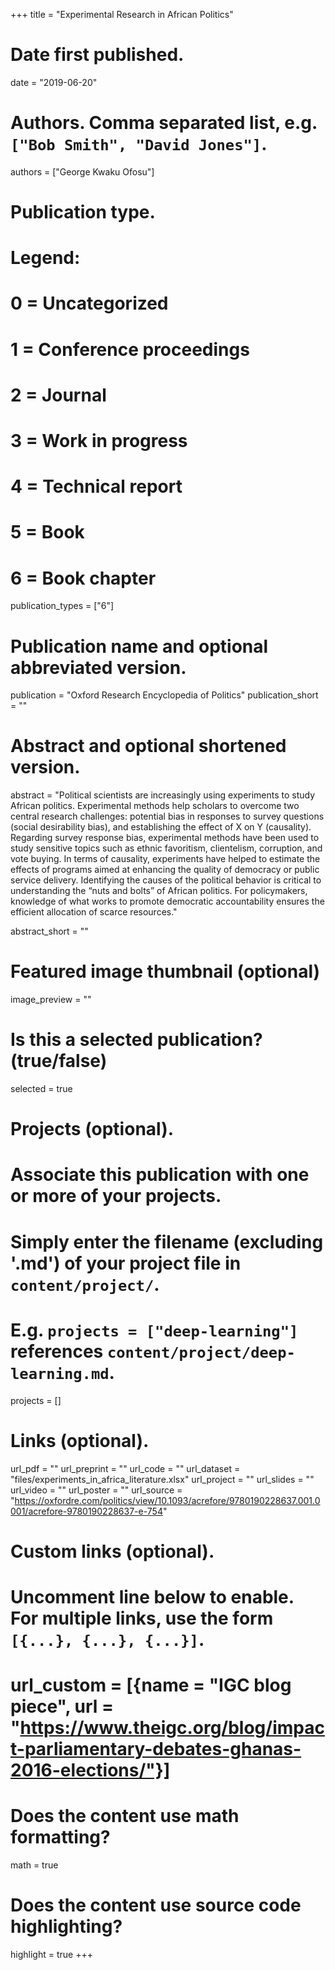 +++
title = "Experimental Research in African Politics"

# Date first published.
date = "2019-06-20"

# Authors. Comma separated list, e.g. `["Bob Smith", "David Jones"]`.
authors = ["George Kwaku Ofosu"]

# Publication type.
# Legend:
# 0 = Uncategorized
# 1 = Conference proceedings
# 2 = Journal
# 3 = Work in progress
# 4 = Technical report
# 5 = Book
# 6 = Book chapter
publication_types = ["6"]

# Publication name and optional abbreviated version.
publication = "Oxford Research Encyclopedia of Politics"
 publication_short = ""

# Abstract and optional shortened version.
abstract = "Political scientists are increasingly using experiments to study African politics. Experimental methods help scholars to overcome two central research challenges: potential bias in responses to survey questions (social desirability bias), and establishing the effect of X on Y (causality). Regarding survey response bias, experimental methods have been used to study sensitive topics such as ethnic favoritism, clientelism, corruption, and vote buying. In terms of causality, experiments have helped to estimate the effects of programs aimed at enhancing the quality of democracy or public service delivery. Identifying the causes of the political behavior is critical to understanding the “nuts and bolts” of African politics. For policymakers, knowledge of what works to promote democratic accountability ensures the efficient allocation of scarce resources." 

abstract_short = ""

# Featured image thumbnail (optional)
image_preview = ""

# Is this a selected publication? (true/false)
selected = true

# Projects (optional).
#   Associate this publication with one or more of your projects.
#   Simply enter the filename (excluding '.md') of your project file in `content/project/`.
#   E.g. `projects = ["deep-learning"]` references `content/project/deep-learning.md`.
projects = []

# Links (optional).
url_pdf = ""
url_preprint = ""
url_code = ""
url_dataset = "files/experiments_in_africa_literature.xlsx"
url_project = ""
url_slides = ""
url_video = ""
url_poster = ""
url_source = "https://oxfordre.com/politics/view/10.1093/acrefore/9780190228637.001.0001/acrefore-9780190228637-e-754"

# Custom links (optional).
#   Uncomment line below to enable. For multiple links, use the form `[{...}, {...}, {...}]`.
# url_custom = [{name = "IGC blog piece", url = "https://www.theigc.org/blog/impact-parliamentary-debates-ghanas-2016-elections/"}]

# Does the content use math formatting?
math = true

# Does the content use source code highlighting?
highlight = true
+++

